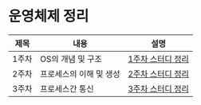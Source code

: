 # 운영체제 정리

|제목|내용|설명|
|------|---|---|
|1주차|OS의 개념 및 구조|[1주차 스터디 정리](https://github.com/Boin-Kau/tech-interview/tree/main/os/boin/week1)|
|2주차|프로세스의 이해 및 생성|[2주차 스터디 정리](https://github.com/Boin-Kau/tech-interview/tree/main/os/boin/week2)|
|3주차|프로세스간 통신|[3주차 스터디 정리](https://github.com/Boin-Kau/tech-interview/tree/main/os/boin/week3)|
